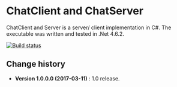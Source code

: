 ChatClient and ChatServer
====================================

ChatClient and Server is a server/ client implementation in C#.
The executable was written and tested in .Net 4.6.2.

[![Build status](https://ci.appveyor.com/api/projects/status/mdx09c7fnf2rnstg?svg=true)](https://ci.appveyor.com/project/SeppPenner/chatnew)

Change history
--------------

* **Version 1.0.0.0 (2017-03-11)** : 1.0 release.
